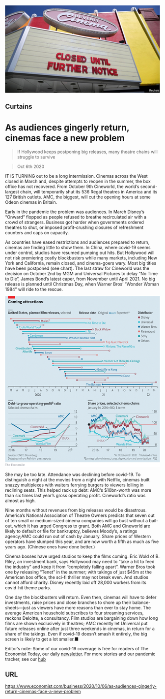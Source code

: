 ![](./images/20201010_WBP501.jpg)

## Curtains

# As audiences gingerly return, cinemas face a new problem

> If Hollywood keeps postponing big releases, many theatre chains will struggle to survive

> Oct 6th 2020

IT IS TURNING out to be a long intermission. Cinemas across the West closed in March and, despite attempts to reopen in the summer, the box office has not recovered. From October 9th Cineworld, the world’s second-largest chain, will temporarily shut its 536 Regal theatres in America and its 127 British outlets. AMC, the biggest, will cut the opening hours at some Odeon cinemas in Britain.

Early in the pandemic the problem was audiences. In March Disney’s “Onward” flopped as people refused to breathe recirculated air with a crowd of strangers. Business got harder when governments ordered theatres to shut, or imposed profit-crushing closures of refreshment counters and caps on capacity.

As countries have eased restrictions and audiences prepared to return, cinemas are finding little to show them. In China, where covid-19 seems under control, studios have resumed pumping out hits. But Hollywood will not risk premiering costly blockbusters while many markets, including New York and California, remain closed, and cinema-goers wary. Most big titles have been postponed (see chart). The last straw for Cineworld was the decision on October 2nd by MGM and Universal Pictures to delay “No Time to Die”, James Bond’s latest caper, from November until April 2021. No big release is planned until Christmas Day, when Warner Bros’ “Wonder Woman 1984” will ride to the rescue.



![](./images/20201010_WBC993.png)

She may be too late. Attendance was declining before covid-19. To distinguish a night at the movies from a night with Netflix, cinemas built snazzy multiplexes with waiters ferrying burgers to viewers lolling in reclining seats. This helped rack up debt: AMC’s $10bn-worth was more than six times last year’s gross operating profit. Cineworld’s ratio was almost as high.

Nine months without revenues from big releases would be disastrous. America’s National Association of Theatre Owners predicts that seven out of ten small or medium-sized cinema companies will go bust without a bail-out, which it has urged Congress to grant. Both AMC and Cineworld are likely to default or file for bankruptcy, believes Moody’s, a ratings agency;AMC could run out of cash by January. Share prices of Western operators have slumped this year, and are now worth a fifth as much as five years ago. (Chinese ones have done better.)

Cinema bosses have urged studios to keep the films coming. Eric Wold of B. Riley, an investment bank, says Hollywood may need to “take a hit to feed the industry” and keep it from “completely falling apart”. Warner Bros took one by releasing “Tenet” in the summer; with takings of just $45m at the American box office, the sci-fi thriller may not break even. And studios cannot afford charity. Disney recently laid off 28,000 workers from its covid-hit theme parks.

One day the blockbusters will return. Even then, cinemas will have to defer investments, raise prices and close branches to shore up their balance-sheets—just as viewers have more reasons than ever to stay home. The average American household subscribes to four streaming services, reckons Deloitte, a consultancy. Film studios are bargaining down how long films are shown exclusively in theatres; AMC recently let Universal put future releases online after just three weekends in cinemas, in return for a share of the takings. Even if covid-19 doesn’t smash it entirely, the big screen is likely to get a lot smaller.■

Editor’s note: Some of our covid-19 coverage is free for readers of The Economist Today, our daily [newsletter](https://www.economist.com/https://my.economist.com/user#newsletter). For more stories and our pandemic tracker, see our [hub](https://www.economist.com//news/2020/03/11/the-economists-coverage-of-the-coronavirus)

## URL

https://www.economist.com/business/2020/10/06/as-audiences-gingerly-return-cinemas-face-a-new-problem
